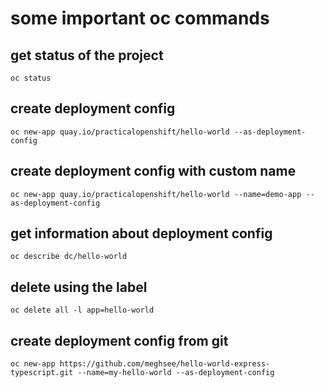# some important oc commands

## get status of the project
`oc status`

## create deployment config
`oc new-app quay.io/practicalopenshift/hello-world --as-deployment-config`

## create deployment config with custom name
`oc new-app quay.io/practicalopenshift/hello-world --name=demo-app --as-deployment-config`

## get information about deployment config
`oc describe dc/hello-world`

## delete using the label
`oc delete all -l app=hello-world`

## create deployment config from git
`oc new-app https://github.com/meghsee/hello-world-express-typescript.git --name=my-hello-world --as-deployment-config` 